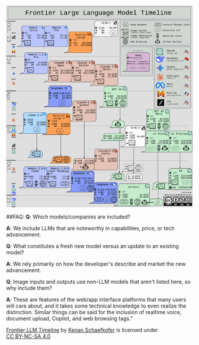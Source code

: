 
![Fronier Large Language Model Timelinee](https://raw.githubusercontent.com/kenakofer/LLMTimeline/refs/heads/main/drawing.png)


##FAQ:
 **Q**: Which models/companies are included? 
 
 **A**: We include LLMs that are noteworthy in capabilities, price, or tech advancement.
 
 **Q**: What constitutes a fresh new model versus an update to an existing model? 
 
 **A**: We rely primarily on how the developer's describe and market the new advancement.
 
 **Q**: Image inputs and outputs use non-LLM models that aren't listed here, so why include them? 
 
 **A**: These are features of the web/app interface platforms that many users will care about, and it takes some technical knowledge to even realize the distinction. Similar things can be said for the inclusion of realtime voice, document upload, Copilot, and web browsing tags."
 
<p xmlns:cc="http://creativecommons.org/ns#" xmlns:dct="http://purl.org/dc/terms/"><a property="dct:title" rel="cc:attributionURL" href="https://kenan.schaefkofer.com/timeline">Frontier LLM Timeline</a> by <a rel="cc:attributionURL dct:creator" property="cc:attributionName" href="https://kenan.schaefkofer.com">Kenan Schaefkofer</a> is licensed under <a href="https://creativecommons.org/licenses/by-nc-sa/4.0/?ref=chooser-v1" target="_blank" rel="license noopener noreferrer" style="display:inline-block;">CC BY-NC-SA 4.0<img style="height:22px!important;margin-left:3px;vertical-align:text-bottom;" src="https://mirrors.creativecommons.org/presskit/icons/cc.svg?ref=chooser-v1" alt=""><img style="height:22px!important;margin-left:3px;vertical-align:text-bottom;" src="https://mirrors.creativecommons.org/presskit/icons/by.svg?ref=chooser-v1" alt=""><img style="height:22px!important;margin-left:3px;vertical-align:text-bottom;" src="https://mirrors.creativecommons.org/presskit/icons/nc.svg?ref=chooser-v1" alt=""><img style="height:22px!important;margin-left:3px;vertical-align:text-bottom;" src="https://mirrors.creativecommons.org/presskit/icons/sa.svg?ref=chooser-v1" alt=""></a></p> 
